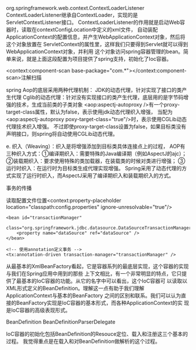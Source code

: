 <listener>
	<listener-class>org.springframework.web.context.ContextLoaderListener</listener-class>
</listener>
ContextLoaderListener继承自ContextLoader，实现的是ServletContextListener接口。
ContextLoaderListener的作用就是启动Web容器时，读取在contextConfigLocation中定义的xml文件，
自动装配ApplicationContext的配置信息，并产生WebApplicationContext对象，然后将这个对象放置在
ServletContext的属性里，这样我们只要得到Servlet就可以得到WebApplicationContext对象，并利用
这个对象访问spring容器管理的bean。简单来说，就是上面这段配置为项目提供了spring支持，初始化了Ioc容器。

<context:component-scan base-package="com.*"></context:component-scan>注解扫描

spring Aop的底层采用两种代理机制：
JDK的动态代理，针对实现了接口的类产生代理
Cglib的动态代理：针对没有实现接口的类产生代理，底层用的是字节码增强的技术，生成当前类的子类对象
<aop:aspectj-autoproxy />有一个proxy-target-class属性，默认为false，表示使用jdk动态代理织入增强，
当配为<aop:aspectj-autoproxy  poxy-target-class="true"/>时，表示使用CGLib动态代理技术织入增强。
不过即使proxy-target-class设置为false，如果目标类没有声明接口，则spring将自动使用CGLib动态代理。

e. 织入（Weaving）：织入是将增强添加到目标类具体连接点上的过程，
AOP有三种织入方式：①编译期织入：需要特殊的Java编译期（例如AspectJ的ajc）；
②装载期织入：要求使用特殊的类加载器，在装载类的时候对类进行增强；
③运行时织入：在运行时为目标类生成代理实现增强。
Spring采用了动态代理的方式实现了运行时织入，而AspectJ采用了编译期织入和装载期织入的方式。


事务的传播

读取配置文件位置<context:property-placeholder location="classpath:config.properties" ignore-unresolvable="true"/>  

<!-- 事务管理器配置 -->
	<bean id="transactionManager"
		class="org.springframework.jdbc.datasource.DataSourceTransactionManager">
		<property name="dataSource" ref="dataSource" />
	</bean>
	
	<!-- 使用annotation定义事务 -->
	<tx:annotation-driven transaction-manager="transactionManager" />


从最基本的XmlBeanFactory看起，它是容器系列的最底层实现，这个容器的实现与我们在Spring应用中用到的那些
上下文相比，有一个非常明显的特点，它只提供了最基本的IoC容器的功能。从它的名字中可以看出，这个IoC容器可
以读取以XML形式定义的BeanDefinition。理解这一点有助于我们理解ApplicationContext与基本的BeanFactory
之间的区别和联系。我们可以认为直接的BeanFactory实现是IoC容器的基本形式，而各种ApplicationContext的实
现是IoC容器的高级表现形式。

BeanDefinition
BeanDefinitionParserDelegate

IoC容器的初始化包括BeanDefinition的Resouce定位、载入和注册这三个基本的过程。
我觉得重点是在载入和对BeanDefinition做解析的这个过程。
